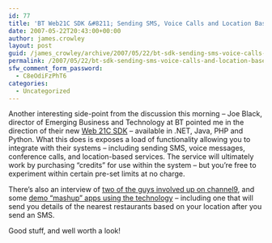 ```yaml
---
id: 77
title: 'BT Web21C SDK &#8211; Sending SMS, Voice Calls and Location Based Services'
date: 2007-05-22T20:43:00+00:00
author: james.crowley
layout: post
guid: /james_crowley/archive/2007/05/22/bt-sdk-sending-sms-voice-calls-and-location-based-services.aspx
permalink: /2007/05/22/bt-sdk-sending-sms-voice-calls-and-location-based-services/
sfw_comment_form_password:
  - C8eOdiFzPhT6
categories:
  - Uncategorized
---
```

Another interesting side-point from the discussion this morning &#8211; Joe Black, director of Emerging Business and Technology at BT pointed me in the direction of their new <A class="" href="http://sdk.bt.com/" mce_href="http://sdk.bt.com/">Web 21C SDK</A> &#8211; available in .NET, Java, PHP and Python. What this does is exposes a load of functionality allowing you to integrate with their systems &#8211; including sending SMS, voice messages, conference calls, and location-based services. The service will ultimately work by purchasing &#8220;credits&#8221; for use within the system &#8211; but you&#8217;re free to experiment within certain pre-set limits at no charge. 

  


There&#8217;s also an interview of <A class="" href="http://channel9.msdn.com/ShowPost.aspx?PostID=291580" mce_href="http://channel9.msdn.com/ShowPost.aspx?PostID=291580">two of the guys involved up on channel9</A>, and some <A class="" href="http://treeho.us/phoneymashups/" mce_href="http://treeho.us/phoneymashups/">demo &#8220;mashup&#8221;&nbsp;apps using the technology</A> &#8211; including one that will send you details of the nearest restaurants based on your location after&nbsp;you send an SMS. 

  


Good stuff, and well worth a look!